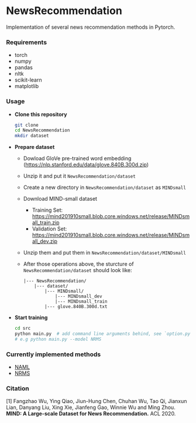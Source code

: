 # NewsRecommendation
Implementation of several news recommendation methods in Pytorch.



### Requirements

- torch
- numpy
- pandas
- nltk
- scikit-learn
- matplotlib



### Usage

- **Clone this repository**	

  ```bash
  git clone 
  cd NewsRecommendation
  mkdir dataset
  ```

- **Prepare dataset**

  - Dowload GloVe pre-trained word embedding (https://nlp.stanford.edu/data/glove.840B.300d.zip)

  - Unzip it and put it `NewsRecommendation/dataset`

  - Create a new directory in `NewsRecommendation/dataset` as `MINDsmall`

  - Download MIND-small dataset

    - Training Set: https://mind201910small.blob.core.windows.net/release/MINDsmall_train.zip
    - Validation Set: https://mind201910small.blob.core.windows.net/release/MINDsmall_dev.zip

  - Unzip them and put them in `NewsRecommendation/dataset/MINDsmall`

  - After those operations above, the sturcture of `NewsRecommendation/dataset` should look like:

    ```
    |--- NewsRecommendation/
    	|--- dataset/
    		|--- MINDsmall/
    			|--- MINDsmall_dev
    			|--- MINDsmall_train
    		|--- glove.840B.300d.txt
    ```

- **Start training**

  ```bash
  cd src
  python main.py  # add command line arguments behind, see `option.py` for details
  # e.g python main.py --model NRMS
  ```

  

### Currently implemented methods

- [NAML](https://arxiv.org/abs/1907.05576)
- [NRMS](https://www.aclweb.org/anthology/D19-1671/)



### Citation

[1] Fangzhao Wu, Ying Qiao, Jiun-Hung Chen, Chuhan Wu, Tao Qi, Jianxun Lian, Danyang Liu, Xing Xie, Jianfeng Gao, Winnie Wu and Ming Zhou. **MIND: A Large-scale Dataset for News Recommendation.** ACL 2020.

